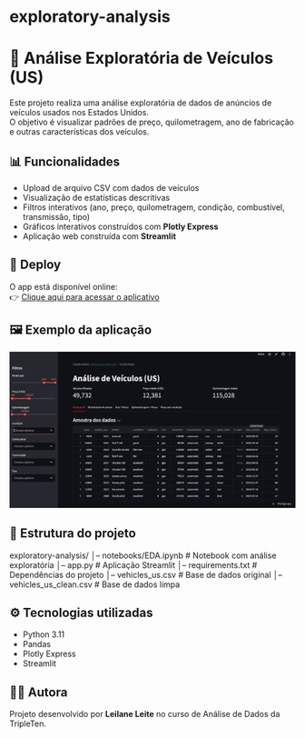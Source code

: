 # exploratory-analysis
# 🚗 Análise Exploratória de Veículos (US)

Este projeto realiza uma análise exploratória de dados de anúncios de veículos usados nos Estados Unidos.  
O objetivo é visualizar padrões de preço, quilometragem, ano de fabricação e outras características dos veículos.

## 📊 Funcionalidades
- Upload de arquivo CSV com dados de veículos  
- Visualização de estatísticas descritivas  
- Filtros interativos (ano, preço, quilometragem, condição, combustível, transmissão, tipo)  
- Gráficos interativos construídos com **Plotly Express**  
- Aplicação web construída com **Streamlit**  

## 🚀 Deploy
O app está disponível online:  
👉 [Clique aqui para acessar o aplicativo](https://exploratory-analysis-vehicles.streamlit.app)

## 🖼️ Exemplo da aplicação  

![Interface do App](imagens/interface.png)

## 📂 Estrutura do projeto
exploratory-analysis/
│– notebooks/EDA.ipynb     # Notebook com análise exploratória
│– app.py                   # Aplicação Streamlit
│– requirements.txt         # Dependências do projeto
│– vehicles_us.csv          # Base de dados original
│– vehicles_us_clean.csv    # Base de dados limpa

## ⚙️ Tecnologias utilizadas
- Python 3.11  
- Pandas  
- Plotly Express  
- Streamlit  

## 👩‍💻 Autora
Projeto desenvolvido por **Leilane Leite** no curso de Análise de Dados da TripleTen.
